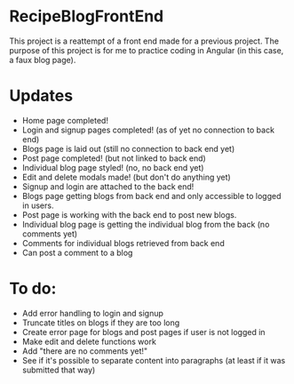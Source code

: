 # RecipeBlogFrontEnd

This project is a reattempt of a front end made for a previous project. The purpose of this project is for me to practice coding in Angular (in this case, a faux blog page).

# Updates

- Home page completed!
- Login and signup pages completed! (as of yet no connection to back end)
- Blogs page is laid out (still no connection to back end yet)
- Post page completed! (but not linked to back end)
- Individual blog page styled! (no, no back end yet)
- Edit and delete modals made! (but don't do anything yet)
- Signup and login are attached to the back end!
- Blogs page getting blogs from back end and only accessible to logged in users.
- Post page is working with the back end to post new blogs.
- Individual blog page is getting the individual blog from the back (no comments yet)
- Comments for individual blogs retrieved from back end
- Can post a comment to a blog

# To do:
- Add error handling to login and signup
- Truncate titles on blogs if they are too long
- Create error page for blogs and post pages if user is not logged in
- Make edit and delete functions work
- Add "there are no comments yet!"
- See if it's possible to separate content into paragraphs (at least if it was submitted that way)